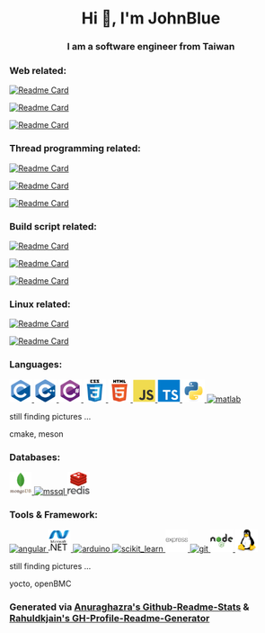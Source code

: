 <h1 align="center">Hi 👋, I'm JohnBlue</h1>
<h3 align="center">I am a software engineer from Taiwan</h3>



<h3 align="left">Web related:</h3>

[![Readme Card](https://github-readme-stats.vercel.app/api/pin/?username=JohnBlue-git&repo=BoostLibWebApi )](https://github.com/JohnBlue-git/BoostLibWebApi)

[![Readme Card](https://github-readme-stats.vercel.app/api/pin/?username=JohnBlue-git&repo=PlayerRecordWebApi)](https://github.com/JohnBlue-git/PlayerRecordWebApi)

[![Readme Card](https://github-readme-stats.vercel.app/api/pin/?username=JohnBlue-git&repo=ChessBoardGameWeb)](https://github.com/JohnBlue-git/ChessBoardGameWeb)



<h3 align="left">Thread programming related:</h3>

[![Readme Card](https://github-readme-stats.vercel.app/api/pin/?username=JohnBlue-git&repo=ConcurrencyDemo)](https://github.com/JohnBlue-git/ConcurrencyDemo)

[![Readme Card](https://github-readme-stats.vercel.app/api/pin/?username=JohnBlue-git&repo=Socket_Transmission-Speed-Test)](https://github.com/JohnBlue-git/Socket_Transmission-Speed-Test)

[![Readme Card](https://github-readme-stats.vercel.app/api/pin/?username=JohnBlue-git&repo=Process-Thread-Sync_Note)](https://github.com/JohnBlue-git/Process-Thread-Sync_Note)



<h3 align="left">Build script related:</h3>

[![Readme Card](https://github-readme-stats.vercel.app/api/pin/?username=JohnBlue-git&repo=Meson_GoogleTest)](https://github.com/JohnBlue-git/Meson_GoogleTest)

[![Readme Card](https://github-readme-stats.vercel.app/api/pin/?username=JohnBlue-git&repo=CMake_GoogleTest)](https://github.com/JohnBlue-git/CMake_GoogleTest)

[![Readme Card](https://github-readme-stats.vercel.app/api/pin/?username=JohnBlue-git&repo=CMake_Variable_Note)](https://github.com/JohnBlue-git/CMake_Variable_Note)



<h3 align="left">Linux related:</h3>

[![Readme Card](https://github-readme-stats.vercel.app/api/pin/?username=JohnBlue-git&repo=HowToYocto)](https://github.com/JohnBlue-git/HowToYocto)

[![Readme Card](https://github-readme-stats.vercel.app/api/pin/?username=JohnBlue-git&repo=Linux_Note)](https://github.com/JohnBlue-git/Linux_Note)



<h3 align="left">Languages:</h3>
<p align="left">
    <a href="https://www.cprogramming.com/" target="_blank" rel="noreferrer">
        <img src="https://raw.githubusercontent.com/devicons/devicon/master/icons/c/c-original.svg" alt="c" width="40" height="40"/>
    </a>
    <a href="https://www.w3schools.com/cpp/" target="_blank" rel="noreferrer">
        <img src="https://raw.githubusercontent.com/devicons/devicon/master/icons/cplusplus/cplusplus-original.svg" alt="cplusplus" width="40" height="40"/>
    </a>
    <a href="https://www.w3schools.com/cs/" target="_blank" rel="noreferrer">
        <img src="https://raw.githubusercontent.com/devicons/devicon/master/icons/csharp/csharp-original.svg" alt="csharp" width="40" height="40"/>
    </a>
    <a href="https://www.w3schools.com/css/" target="_blank" rel="noreferrer">
        <img src="https://raw.githubusercontent.com/devicons/devicon/master/icons/css3/css3-original-wordmark.svg" alt="css3" width="40" height="40"/>
    </a>
    <a href="https://www.w3.org/html/" target="_blank" rel="noreferrer">
        <img src="https://raw.githubusercontent.com/devicons/devicon/master/icons/html5/html5-original-wordmark.svg" alt="html5" width="40" height="40"/>
    </a>
    <a href="https://developer.mozilla.org/en-US/docs/Web/JavaScript" target="_blank" rel="noreferrer">
        <img src="https://raw.githubusercontent.com/devicons/devicon/master/icons/javascript/javascript-original.svg" alt="javascript" width="40" height="40"/>
    </a>
    <a href="https://www.typescriptlang.org/" target="_blank" rel="noreferrer">
        <img src="https://raw.githubusercontent.com/devicons/devicon/master/icons/typescript/typescript-original.svg" alt="typescript" width="40" height="40"/>
    </a>
    <a href="https://www.python.org" target="_blank" rel="noreferrer">
        <img src="https://raw.githubusercontent.com/devicons/devicon/master/icons/python/python-original.svg" alt="python" width="40" height="40"/>
    </a>
    <a href="https://www.mathworks.com/" target="_blank" rel="noreferrer">
        <img src="https://upload.wikimedia.org/wikipedia/commons/2/21/Matlab_Logo.png" alt="matlab" width="40" height="40"/>
    </a>
</p>
<p align="left">still finding pictures ...</p>
<p align="left">
    <p align="left">
    cmake, meson
    </p>
</p>

<h3 align="left">Databases:</h3>
<p align="left">
    <a href="https://www.mongodb.com/" target="_blank" rel="noreferrer">     <img src="https://raw.githubusercontent.com/devicons/devicon/master/icons/mongodb/mongodb-original-wordmark.svg" alt="mongodb" width="40" height="40"/>
    </a>
    <a href="https://www.microsoft.com/en-us/sql-server" target="_blank" rel="noreferrer">
        <img src="https://www.svgrepo.com/show/303229/microsoft-sql-server-logo.svg" alt="mssql" width="40" height="40"/>
    </a>
    <a href="https://redis.io" target="_blank" rel="noreferrer">
        <img src="https://raw.githubusercontent.com/devicons/devicon/master/icons/redis/redis-original-wordmark.svg" alt="redis" width="40" height="40"/>
    </a>
</p>

<h3 align="left">Tools & Framework:</h3>
<p align="left">
<p align="left">
    <a href="https://angular.io" target="_blank" rel="noreferrer">
        <img src="https://angular.io/assets/images/logos/angular/angular.svg" alt="angular" width="40" height="40"/>
    </a>
    <a href="https://dotnet.microsoft.com/" target="_blank" rel="noreferrer">
        <img src="https://raw.githubusercontent.com/devicons/devicon/master/icons/dot-net/dot-net-original-wordmark.svg" alt="dotnet" width="40" height="40"/>
    </a>
    <a href="https://www.arduino.cc/" target="_blank" rel="noreferrer">     <img src="https://cdn.worldvectorlogo.com/logos/arduino-1.svg" alt="arduino" width="40" height="40"/>
    </a>
    <a href="https://scikit-learn.org/" target="_blank" rel="noreferrer">
        <img src="https://upload.wikimedia.org/wikipedia/commons/0/05/Scikit_learn_logo_small.svg" alt="scikit_learn" width="40" height="40"/>
    </a>
    <a href="https://expressjs.com" target="_blank" rel="noreferrer">     <img src="https://raw.githubusercontent.com/devicons/devicon/master/icons/express/express-original-wordmark.svg" alt="express" width="40" height="40"/>
    </a>
    <a href="https://git-scm.com/" target="_blank" rel="noreferrer">
        <img src="https://www.vectorlogo.zone/logos/git-scm/git-scm-icon.svg" alt="git" width="40" height="40"/>
    </a>
    <a href="https://nodejs.org" target="_blank" rel="noreferrer">
        <img src="https://raw.githubusercontent.com/devicons/devicon/master/icons/nodejs/nodejs-original-wordmark.svg" alt="nodejs" width="40" height="40"/>
    </a>
    <a href="https://www.linux.org/" target="_blank" rel="noreferrer">
        <img src="https://raw.githubusercontent.com/devicons/devicon/master/icons/linux/linux-original.svg" alt="linux" width="40" height="40"/>
    </a>
</p>
<p align="left">still finding pictures ...</p>
<p align="left">
    <p align="left">
    yocto, openBMC
    </p>
</p>

<h3 align="left">
    Generated via
    <a href="https://github.com/anuraghazra/github-readme-stats" target="_blank" rel="noreferrer">Anuraghazra's Github-Readme-Stats</a>
     & 
    <a href="https://rahuldkjain.github.io/gh-profile-readme-generator" target="_blank" rel="noreferrer">Rahuldkjain's GH-Profile-Readme-Generator</a>
</h3>

